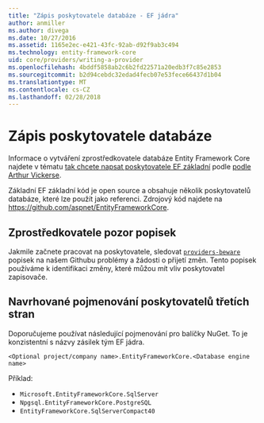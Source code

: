 ```yaml
---
title: "Zápis poskytovatele databáze - EF jádra"
author: anmiller
ms.author: divega
ms.date: 10/27/2016
ms.assetid: 1165e2ec-e421-43fc-92ab-d92f9ab3c494
ms.technology: entity-framework-core
uid: core/providers/writing-a-provider
ms.openlocfilehash: 4bddf5858ab2c6b2fd22571a20edb3f7c85e2853
ms.sourcegitcommit: b2d94cebdc32edad4fecb07e53fece66437d1b04
ms.translationtype: MT
ms.contentlocale: cs-CZ
ms.lasthandoff: 02/28/2018
---
```

# <a name="writing-a-database-provider"></a>Zápis poskytovatele databáze

Informace o vytváření zprostředkovatele databáze Entity Framework Core najdete v tématu [tak chcete napsat poskytovatele EF základní](https://blog.oneunicorn.com/2016/11/11/so-you-want-to-write-an-ef-core-provider/) podle [podle Arthur Vickerse](https://github.com/ajcvickers).

Základní EF základní kód je open source a obsahuje několik poskytovatelů databáze, které lze použít jako referenci. Zdrojový kód najdete na https://github.com/aspnet/EntityFrameworkCore.

## <a name="the-providers-beware-label"></a>Zprostředkovatele pozor popisek

Jakmile začnete pracovat na poskytovatele, sledovat [ `providers-beware` ](https://github.com/aspnet/EntityFrameworkCore/labels/providers-beware) popisek na našem Githubu problémy a žádosti o přijetí změn. Tento popisek používáme k identifikaci změny, které můžou mít vliv poskytovatel zapisovače.

## <a name="suggested-naming-of-third-party-providers"></a>Navrhované pojmenování poskytovatelů třetích stran

Doporučujeme používat následující pojmenování pro balíčky NuGet. To je konzistentní s názvy zásilek tým EF jádra.

`<Optional project/company name>.EntityFrameworkCore.<Database engine name>`

Příklad:
* `Microsoft.EntityFrameworkCore.SqlServer`
* `Npgsql.EntityFrameworkCore.PostgreSQL`
* `EntityFrameworkCore.SqlServerCompact40`
